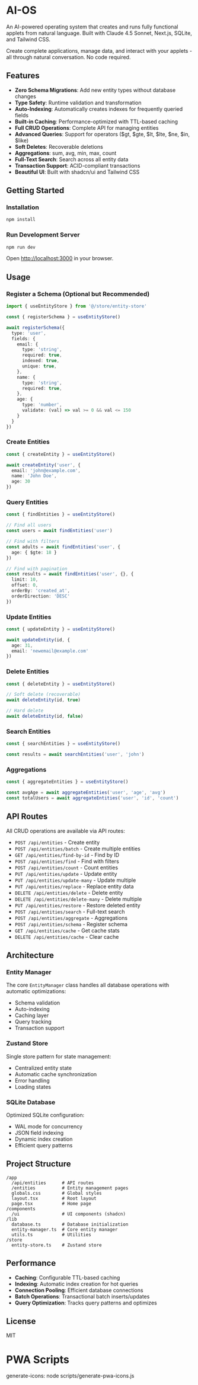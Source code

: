 # AI-OS

An AI-powered operating system that creates and runs fully functional applets from natural language. Built with Claude 4.5 Sonnet, Next.js, SQLite, and Tailwind CSS.

Create complete applications, manage data, and interact with your applets - all through natural conversation. No code required.

## Features

- **Zero Schema Migrations**: Add new entity types without database changes
- **Type Safety**: Runtime validation and transformation
- **Auto-Indexing**: Automatically creates indexes for frequently queried fields
- **Built-in Caching**: Performance-optimized with TTL-based caching
- **Full CRUD Operations**: Complete API for managing entities
- **Advanced Queries**: Support for operators ($gt, $gte, $lt, $lte, $ne, $in, $like)
- **Soft Deletes**: Recoverable deletions
- **Aggregations**: sum, avg, min, max, count
- **Full-Text Search**: Search across all entity data
- **Transaction Support**: ACID-compliant transactions
- **Beautiful UI**: Built with shadcn/ui and Tailwind CSS

## Getting Started

### Installation

```bash
npm install
```

### Run Development Server

```bash
npm run dev
```

Open [http://localhost:3000](http://localhost:3000) in your browser.

## Usage

### Register a Schema (Optional but Recommended)

```typescript
import { useEntityStore } from '@/store/entity-store'

const { registerSchema } = useEntityStore()

await registerSchema({
  type: 'user',
  fields: {
    email: {
      type: 'string',
      required: true,
      indexed: true,
      unique: true,
    },
    name: {
      type: 'string',
      required: true,
    },
    age: {
      type: 'number',
      validate: (val) => val >= 0 && val <= 150
    }
  }
})
```

### Create Entities

```typescript
const { createEntity } = useEntityStore()

await createEntity('user', {
  email: 'john@example.com',
  name: 'John Doe',
  age: 30
})
```

### Query Entities

```typescript
const { findEntities } = useEntityStore()

// Find all users
const users = await findEntities('user')

// Find with filters
const adults = await findEntities('user', {
  age: { $gte: 18 }
})

// Find with pagination
const results = await findEntities('user', {}, {
  limit: 10,
  offset: 0,
  orderBy: 'created_at',
  orderDirection: 'DESC'
})
```

### Update Entities

```typescript
const { updateEntity } = useEntityStore()

await updateEntity(id, {
  age: 31,
  email: 'newemail@example.com'
})
```

### Delete Entities

```typescript
const { deleteEntity } = useEntityStore()

// Soft delete (recoverable)
await deleteEntity(id, true)

// Hard delete
await deleteEntity(id, false)
```

### Search Entities

```typescript
const { searchEntities } = useEntityStore()

const results = await searchEntities('user', 'john')
```

### Aggregations

```typescript
const { aggregateEntities } = useEntityStore()

const avgAge = await aggregateEntities('user', 'age', 'avg')
const totalUsers = await aggregateEntities('user', 'id', 'count')
```

## API Routes

All CRUD operations are available via API routes:

- `POST /api/entities` - Create entity
- `POST /api/entities/batch` - Create multiple entities
- `GET /api/entities/find-by-id` - Find by ID
- `POST /api/entities/find` - Find with filters
- `POST /api/entities/count` - Count entities
- `PUT /api/entities/update` - Update entity
- `PUT /api/entities/update-many` - Update multiple
- `PUT /api/entities/replace` - Replace entity data
- `DELETE /api/entities/delete` - Delete entity
- `DELETE /api/entities/delete-many` - Delete multiple
- `PUT /api/entities/restore` - Restore deleted entity
- `POST /api/entities/search` - Full-text search
- `POST /api/entities/aggregate` - Aggregations
- `POST /api/entities/schema` - Register schema
- `GET /api/entities/cache` - Get cache stats
- `DELETE /api/entities/cache` - Clear cache

## Architecture

### Entity Manager
The core `EntityManager` class handles all database operations with automatic optimizations:
- Schema validation
- Auto-indexing
- Caching layer
- Query tracking
- Transaction support

### Zustand Store
Single store pattern for state management:
- Centralized entity state
- Automatic cache synchronization
- Error handling
- Loading states

### SQLite Database
Optimized SQLite configuration:
- WAL mode for concurrency
- JSON field indexing
- Dynamic index creation
- Efficient query patterns

## Project Structure

```
/app
  /api/entities      # API routes
  /entities          # Entity management pages
  globals.css        # Global styles
  layout.tsx         # Root layout
  page.tsx           # Home page
/components
  /ui                # UI components (shadcn)
/lib
  database.ts        # Database initialization
  entity-manager.ts  # Core entity manager
  utils.ts           # Utilities
/store
  entity-store.ts    # Zustand store
```

## Performance

- **Caching**: Configurable TTL-based caching
- **Indexing**: Automatic index creation for hot queries
- **Connection Pooling**: Efficient database connections
- **Batch Operations**: Transactional batch inserts/updates
- **Query Optimization**: Tracks query patterns and optimizes

## License

MIT
# PWA Scripts
generate-icons: node scripts/generate-pwa-icons.js
